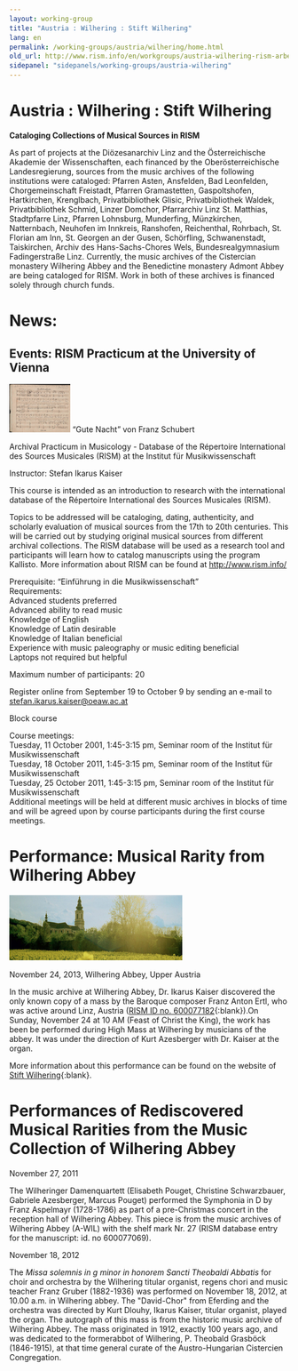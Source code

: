 ```yaml
---
layout: working-group
title: "Austria : Wilhering : Stift Wilhering"
lang: en
permalink: /working-groups/austria/wilhering/home.html
old_url: http://www.rism.info/en/workgroups/austria-wilhering-rism-arbeitsgruppe-stift-wilhering/home.html
sidepanel: "sidepanels/working-groups/austria-wilhering"
---
```


# Austria : Wilhering : Stift Wilhering

**Cataloging Collections of Musical Sources in RISM**  

As part of projects at the Diözesanarchiv Linz and the Österreichische Akademie der Wissenschaften, each financed by the Oberösterreichische Landesregierung, sources from the music archives of the following institutions were cataloged: Pfarren Asten, Ansfelden, Bad Leonfelden, Chorgemeinschaft Freistadt, Pfarren Gramastetten, Gaspoltshofen, Hartkirchen, Krenglbach, Privatbibliothek Glisic, Privatbibliothek Waldek, Privatbibliothek Schmid, Linzer Domchor, Pfarrarchiv Linz St. Matthias, Stadtpfarre Linz, Pfarren Lohnsburg, Munderfing, Münzkirchen, Natternbach, Neuhofen im Innkreis, Ranshofen, Reichenthal, Rohrbach, St. Florian am Inn, St. Georgen an der Gusen, Schörfling, Schwanenstadt, Taiskirchen, Archiv des Hans-Sachs-Chores Wels, Bundesrealgymnasium Fadingerstraße Linz. Currently, the music archives of the Cistercian monastery Wilhering Abbey and the Benedictine monastery Admont Abbey are being cataloged for RISM. Work in both of these archives is financed solely through church funds.

# News:

## Events: RISM Practicum at the University of Vienna

 ![Quelle: schubert-online.at](/resources-old-website/workgroups-images/csm_Winterreise_7629d31da9.jpg)
“Gute Nacht” von Franz Schubert

Archival Practicum in Musicology - Database of the Répertoire International des Sources Musicales (RISM)
at the Institut für Musikwissenschaft

Instructor: Stefan Ikarus Kaiser

This course is intended as an introduction to research with the international database of the Répertoire International des Sources Musicales (RISM).

Topics to be addressed will be cataloging, dating, authenticity, and scholarly evaluation of musical sources from the 17th to 20th centuries. This will be carried out by studying original musical sources from different archival collections. The RISM database will be used as a research tool and participants will learn how to catalog manuscripts using the program Kallisto. More information about RISM can be found at http://www.rism.info/

Prerequisite: “Einführung in die Musikwissenschaft”\
Requirements:\
Advanced students preferred\
Advanced ability to read music\
Knowledge of English\
Knowledge of Latin desirable\
Knowledge of Italian beneficial\
Experience with music paleography or music editing beneficial\
Laptops not required but helpful

Maximum number of participants: 20

Register online from September 19 to October 9 by sending an e-mail to stefan.ikarus.kaiser@oeaw.ac.at

Block course

Course meetings:\
Tuesday, 11 October 2001, 1:45-3:15 pm, Seminar room of the Institut für Musikwissenschaft\
Tuesday, 18 October 2011, 1:45-3:15 pm, Seminar room of the Institut für Musikwissenschaft\
Tuesday, 25 October 2011, 1:45-3:15 pm, Seminar room of the Institut für Musikwissenschaft\
Additional meetings will be held at different music archives in blocks of time and will be agreed upon by course participants during the first course meetings.

<!-- -->

# Performance: Musical Rarity from Wilhering Abbey

 ![](/resources-old-website/workgroups-images/csm_Stift_596fd558da.jpg "Stift")

November 24, 2013, Wilhering Abbey, Upper Austria

In the music archive at Wilhering Abbey, Dr. Ikarus Kaiser discovered the only known copy of a mass by the Baroque composer Franz Anton Ertl, who was active around Linz, Austria ([RISM ID no. 600077182](http://opac.rism.info/search?documentid=600077182){:blank}).On Sunday, November 24 at 10 AM (Feast of Christ the King), the work has been be performed during High Mass at Wilhering by musicians of the abbey. It was under the direction of Kurt Azesberger with Dr. Kaiser at the organ.

More information about this performance can be found on the website of [Stift Wilhering](https://web.archive.org/web/20160313154422/http://stiftwilhering.at/termine/stift-wilhering-christkoenigssonntag-hochamt/){:blank}.

# Performances of Rediscovered Musical Rarities from the Music Collection of Wilhering Abbey

November 27, 2011

The Wilheringer Damenquartett (Elisabeth Pouget, Christine Schwarzbauer, Gabriele Azesberger, Marcus Pouget) performed the Symphonia in D by Franz Aspelmayr (1728-1786) as part of a pre-Christmas concert in the reception hall of Wilhering Abbey. This piece is from the music archives of Wilhering Abbey (A-WIL) with the shelf mark Nr. 27 (RISM database entry for the manuscript: id. no 600077069).

November 18, 2012

The _Missa solemnis in g minor in honorem Sancti Theobaldi Abbatis_ for choir and orchestra by the Wilhering titular organist, regens chori and music teacher Franz Gruber (1882-1936) was performed on November 18, 2012, at 10.00 a.m. in Wilhering abbey. The "David-Chor" from Eferding and the orchestra was directed by Kurt Dlouhy, Ikarus Kaiser, titular organist, played the organ. The autograph of this mass is from the historic music archive of Wilhering Abbey. The mass originated in 1912, exactly 100 years ago, and was dedicated to the formerabbot of Wilhering, P. Theobald Grasböck (1846-1915), at that time general curate of the Austro-Hungarian Cistercien Congregation.
